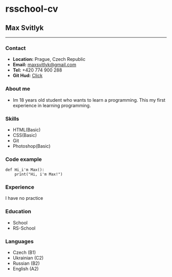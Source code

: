 # rsschool-cv

##  Max Svitlyk
___
### **Contact**

>
* **Location:** Prague, Czech Republic  
* **Email:** maxsvitlyk@gmail.com
* **Tel:**  +420 774 900 288 
* **Git Hud:** [Click](https://github.com/MaxSvitlyk)
  
### **About me**
* Im 18 years old student who wants to learn a programming. This my first experience in learning programming.

### **Skills**
* HTML(Basic)
* CSS(Basic)
* Git
* Photoshop(Basic) 

### **Code example**
```
def Hi_i'm Max():
    print("Hi, i'm Max!") 

```

### **Experience**
I have no practice

### **Education**
* School
* RS-School

### **Languages**
* Czech (B1)
* Ukrainian (C2)
* Russian (B2)
* English (A2)
